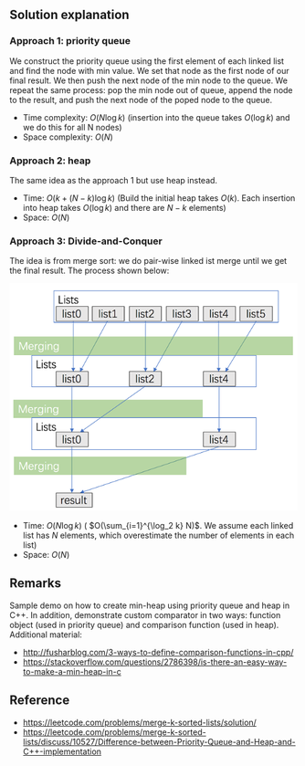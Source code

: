 ## Solution explanation

### Approach 1: priority queue

We construct the priority queue using the first element of each linked list and find the node with min value. We set
that node as the first node of our final result. We then push the next node of the min node to the queue. We repeat
the same process: pop the min node out of queue, append the node to the result, and push the next node of the poped node
to the queue.

- Time complexity: $O(N \log k)$ (insertion into the queue takes $O(\log k)$ and we do this for all N nodes)
- Space complexity: $O(N)$

### Approach 2: heap

The same idea as the approach 1 but use heap instead.

- Time: $O(k + (N-k)\log k)$ (Build the initial heap takes $O(k)$. Each insertion into heap takes $O(\log k)$ and there are
$N-k$ elements)
- Space: $O(N)$

### Approach 3: Divide-and-Conquer

The idea is from merge sort: we do pair-wise linked ist merge until we get the final result. The process shown below:

![Divide-and-Conquer image from offical solution](img/23_divide_and_conquer_new.png)

- Time: $O(N \log k)$ ( $O(\sum_{i=1}^{\log_2 k} N)$. We assume each linked list has $N$ elements, which overestimate
the number of elements in each list)
- Space: $O(N)$

## Remarks

Sample demo on how to create min-heap using priority queue and heap in C++. In addition, demonstrate custom comparator
in two ways: function object (used in priority queue) and comparison function (used in heap). Additional material:

- http://fusharblog.com/3-ways-to-define-comparison-functions-in-cpp/
- https://stackoverflow.com/questions/2786398/is-there-an-easy-way-to-make-a-min-heap-in-c

## Reference

- https://leetcode.com/problems/merge-k-sorted-lists/solution/
- https://leetcode.com/problems/merge-k-sorted-lists/discuss/10527/Difference-between-Priority-Queue-and-Heap-and-C++-implementation
